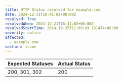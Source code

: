 ```yaml
---
title: HTTP Status resolved for example.com
date: 2024-12-21T16:41:02+00:00Z
resolved: True
resolvedWhen: 2024-12-21T16:41:02+00:00Z
resolvedStartTime: 2024-10-25T21:09:43.191474+00:00
severity: notice
affected:
  - example.com
section: issue
---
```


| Expected Statuses | Actual Status  |
|-------------------|----------------|
| 200, 301, 302 | 200 |
